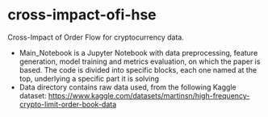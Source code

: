# cross-impact-ofi-hse
Cross-Impact of Order Flow for cryptocurrency data.

- Main_Notebook is a Jupyter Notebook with data preprocessing, feature generation, model training and metrics evaluation, on which the paper is based. The code is divided into specific blocks, each one named at the top, underlying a specific part it is solving
- Data directory contains raw data used, from the following Kaggle dataset: https://www.kaggle.com/datasets/martinsn/high-frequency-crypto-limit-order-book-data

